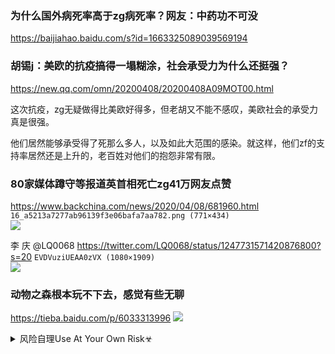 ### 为什么国外病死率高于zg病死率？网友：中药功不可没
https://baijiahao.baidu.com/s?id=1663325089039569194

### 胡锡j：美欧的抗疫搞得一塌糊涂，社会承受力为什么还挺强？
https://new.qq.com/omn/20200408/20200408A09MOT00.html

这次抗疫，zg无疑做得比美欧好得多，但老胡又不能不感叹，美欧社会的承受力真是很强。

他们居然能够承受得了死那么多人，以及如此大范围的感染。就这样，他们zf的支持率居然还是上升的，老百姓对他们的抱怨非常有限。

### 80家媒体蹲守等报道英首相死亡zg41万网友点赞
https://www.backchina.com/news/2020/04/08/681960.html
`16_a5213a7277ab96139f3e06bafa7aa782.png (771×434)`<br>
![](https://pic.bkcimg.com/uploads/image/202004/07/16_a5213a7277ab96139f3e06bafa7aa782.png)

李 庆
@LQ0068
https://twitter.com/LQ0068/status/1247731571420876800?s=20
`EVDVuziUEAA0zVX (1080×1909)`<br>
![](https://pbs.twimg.com/media/EVDVuziUEAA0zVX?format=jpg&name=orig)

### 动物之森根本玩不下去，感觉有些无聊
https://tieba.baidu.com/p/6033313996
![](http://imgsrc.baidu.com/forum/pic/item/9489a4c27d1ed21b3bad642fa06eddc450da3fb4.jpg)

<details><summary>风险自理Use At Your Own Risk☣</summary>

### 任zq被调查，曾撰文批xjp应对疫情不力
https://cn.nytimes.com/china/20200408/china-tycoon-coronavirus/

但这种遮羞式的宣传，大约只能欺骗那些愿意被你欺骗的人，”他写道，“却无法欺骗那些只相信事实与真相的人。

老司机
@h5LPyKL7TP6jjop
zg人找快感很简单，往往不需要理由，只要别g疫情失控都感到嗨，要么嘲笑要么点赞。傻冒做事情是不考虑后果的，他们只分敌我，不问是非，只要认定是敌人，即使帮助你也不领情；只要认定是朋友，即使坑害你也一样送钱送物。
`EVCeM3lUUAA8nlL (771×434)`<br>
![](https://pbs.twimg.com/media/EVCeM3lUUAA8nlL?format=jpg&name=orig)

Vanessa Z
@Vanessa_ZhangUK
半岛电视台老板：m主谁也挡不住，你要么开门让它进来；要么看着它破门而入。这只是一个时间问题。”
开门让它进来的蒋经g、戈尔巴乔夫命运都不错；破门而入的齐奥塞斯库、萨达姆、卡扎菲下场却很惨！

Vanessa Z
@Vanessa_ZhangUK
bj的哥：“起初，以为他会是蒋经g。后来，盼着他是戈尔巴乔夫。接着，以为他是普金。结果，不过是放大版的j三胖！
</details>
